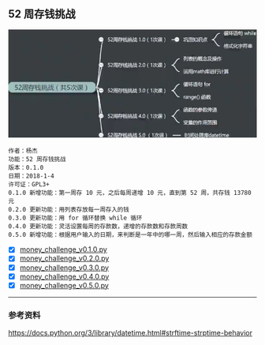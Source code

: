 ## 52 周存钱挑战

![](Snipaste_2018-01-05_16-07-18.png)

    作者：杨杰
    功能：52 周存钱挑战
    版本：0.1.0
    日期：2018-1-4
    许可证：GPL3+
    0.1.0 新增功能：第一周存 10 元，之后每周递增 10 元，直到第 52 周，共存钱 13780 元
    0.2.0 更新功能：用列表存放每一周存入的钱
    0.3.0 更新功能：用 for 循环替换 while 循环
    0.4.0 更新功能：灵活设置每周的存款数，递增的存款数和存款周数
    0.5.0 新增功能：根据用户输入的日期，来判断是一年中的哪一周，然后输入相应的存款金额

- [x] [money_challenge_v0.1.0.py](money_challenge_v0.1.0.py)
- [x] [money_challenge_v0.2.0.py](money_challenge_v0.2.0.py)
- [x] [money_challenge_v0.3.0.py](money_challenge_v0.3.0.py)
- [x] [money_challenge_v0.4.0.py](money_challenge_v0.4.0.py)
- [x] [money_challenge_v0.5.0.py](money_challenge_v0.5.0.py)

---

### 参考资料

<https://docs.python.org/3/library/datetime.html#strftime-strptime-behavior>
